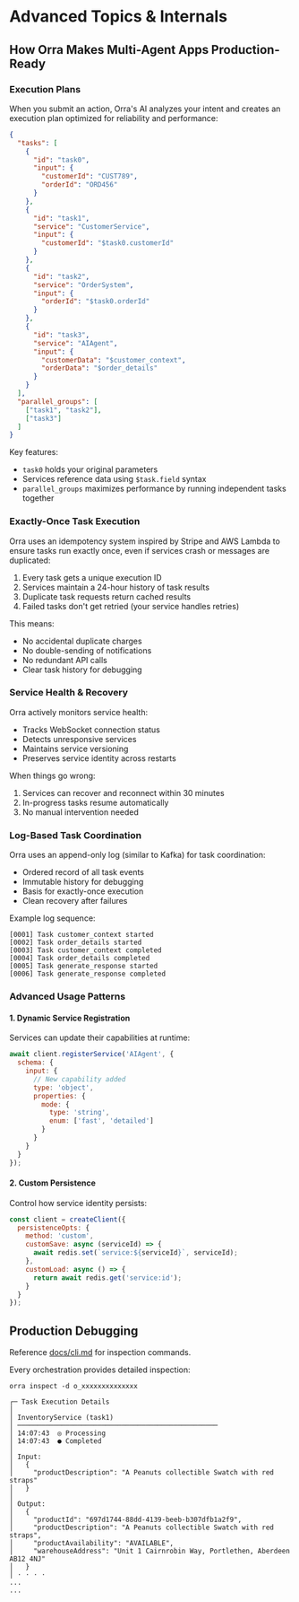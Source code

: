 # Advanced Topics & Internals

## How Orra Makes Multi-Agent Apps Production-Ready

### Execution Plans

When you submit an action, Orra's AI analyzes your intent and creates an execution plan optimized for reliability and performance:

```json
{
  "tasks": [
    {
      "id": "task0",
      "input": {
        "customerId": "CUST789",
        "orderId": "ORD456"
      }
    },
    {
      "id": "task1",
      "service": "CustomerService",
      "input": {
        "customerId": "$task0.customerId"
      }
    },
    {
      "id": "task2",
      "service": "OrderSystem",
      "input": {
        "orderId": "$task0.orderId"
      }
    },
    {
      "id": "task3",
      "service": "AIAgent",
      "input": {
        "customerData": "$customer_context",
        "orderData": "$order_details"
      }
    }
  ],
  "parallel_groups": [
    ["task1", "task2"],
    ["task3"]
  ]
}
```

Key features:
- `task0` holds your original parameters
- Services reference data using `$task.field` syntax
- `parallel_groups` maximizes performance by running independent tasks together

### Exactly-Once Task Execution

Orra uses an idempotency system inspired by Stripe and AWS Lambda to ensure tasks run exactly once, even if services crash or messages are duplicated:

1. Every task gets a unique execution ID
2. Services maintain a 24-hour history of task results
3. Duplicate task requests return cached results
4. Failed tasks don't get retried (your service handles retries)

This means:
- No accidental duplicate charges
- No double-sending of notifications
- No redundant API calls
- Clear task history for debugging

### Service Health & Recovery

Orra actively monitors service health:
- Tracks WebSocket connection status
- Detects unresponsive services
- Maintains service versioning
- Preserves service identity across restarts

When things go wrong:
1. Services can recover and reconnect within 30 minutes
2. In-progress tasks resume automatically
3. No manual intervention needed

### Log-Based Task Coordination

Orra uses an append-only log (similar to Kafka) for task coordination:
- Ordered record of all task events
- Immutable history for debugging
- Basis for exactly-once execution
- Clean recovery after failures

Example log sequence:
```
[0001] Task customer_context started
[0002] Task order_details started
[0003] Task customer_context completed
[0004] Task order_details completed
[0005] Task generate_response started
[0006] Task generate_response completed
```

### Advanced Usage Patterns

#### 1. Dynamic Service Registration

Services can update their capabilities at runtime:
```javascript
await client.registerService('AIAgent', {
  schema: {
    input: {
      // New capability added
      type: 'object',
      properties: {
        mode: { 
          type: 'string',
          enum: ['fast', 'detailed']
        }
      }
    }
  }
});
```

#### 2. Custom Persistence

Control how service identity persists:
```javascript
const client = createClient({
  persistenceOpts: {
    method: 'custom',
    customSave: async (serviceId) => {
      await redis.set(`service:${serviceId}`, serviceId);
    },
    customLoad: async () => {
      return await redis.get('service:id');
    }
  }
});
```

## Production Debugging

Reference [docs/cli.md](cli.md) for inspection commands.

Every orchestration provides detailed inspection:

```shell
orra inspect -d o_xxxxxxxxxxxxxx

┌─ Task Execution Details
│
│ InventoryService (task1)
│ ──────────────────────────────────────────────────
│ 14:07:43  ◎ Processing
│ 14:07:43  ● Completed
│
│ Input:
│   {
│     "productDescription": "A Peanuts collectible Swatch with red straps"
│   }
│
│ Output:
│   {
│     "productId": "697d1744-88dd-4139-beeb-b307dfb1a2f9",
│     "productDescription": "A Peanuts collectible Swatch with red straps",
│     "productAvailability": "AVAILABLE",
│     "warehouseAddress": "Unit 1 Cairnrobin Way, Portlethen, Aberdeen AB12 4NJ"
│   }
│ · · · ·
...
...
```
